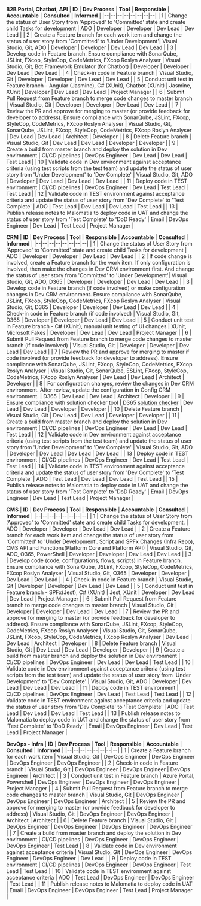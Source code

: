 
**B2B Portal, Chatbot, API**
| **ID** | **Dev Process** | **Tool** | **Responsible** | **Accountable** | **Consulted** | **Informed** |
|--|--|--|--|--|--|--|--|
| 1 | Change the status of User Story from 'Approved' to 'Committed' state and create child Tasks for development | ADO | Developer | Developer | Dev Lead | Dev Lead |
| 2 | Create a Feature branch for each work item and change the status of user story from 'Committed' to 'Under Development'| Visual Studio, Git, ADO | Developer | Developer | Dev Lead | Dev Lead |
| 3 | Develop code in Feature branch. Ensure compliance with SonarQube, JSLint, FXcop, StyleCop, CodeMetrics, FXcop Roslyn Analyser | Visual Studio, Git, Bot Framework Emulator (for Chatbot) | Developer | Developer | Dev Lead | Dev Lead |
| 4 | Check-in code in Feature branch | Visual Studio, Git | Developer | Developer | Dev Lead | Dev Lead |
| 5 | Conduct unit test in Feature branch - Angular (Jasmine), C# (XUnit), Chatbot (XUnit) | Jasmine, XUnit | Developer | Dev Lead | Dev Lead | Project Manager | 
| 6 | Submit Pull Request from Feature branch to merge code changes to master branch | Visual Studio, Git | Developer | Developer | Dev Lead | Dev Lead |
| 7 | Review the PR and approve for merging to master (or provide feedback for developer to address). Ensure compliance with SonarQube, JSLint, FXcop, StyleCop, CodeMetrics, FXcop Roslyn Analyser | Visual Studio, Git, SonarQube, JSLint, FXcop, StyleCop, CodeMetrics, FXcop Roslyn Analyser | Dev Lead | Dev Lead | Architect | Developer |
| 8 | Delete Feature branch | Visual Studio, Git | Dev Lead | Dev Lead | Developer | Developer | 
| 9 | Create a build from master branch and deploy the solution in Dev environment | CI/CD pipelines | DevOps Engineer | Dev Lead | Dev Lead | Test Lead | 
| 10 | Validate code in Dev environment against acceptance criteria (using test scripts from the test team) and update the status of user story from 'Under Development' to 'Dev Complete' | Visual Studio, Git, ADO | Developer | Dev Lead | Dev Lead | Dev Lead | 
| 11 | Deploy code in TEST environment | CI/CD pipelines | DevOps Engineer | Dev Lead | Test Lead | Test Lead | 
| 12 | Validate code in TEST environment against acceptance criteria and update the status of user story from 'Dev Complete' to 'Test Complete' | ADO | Test Lead | Dev Lead | Dev Lead | Test Lead | 
| 13 | Publish release notes to Malomatia to deploy code in UAT and change the status of user story from 'Test Complete' to 'DoD Ready' | Email | DevOps Engineer | Dev Lead | Test Lead | Project Manager | 

**CRM** 
| **ID** | **Dev Process** | **Tool** | **Responsible** | **Accountable** | **Consulted** | **Informed** |
|--|--|--|--|--|--|--|--|
| 1 | Change the status of User Story from 'Approved' to 'Committed' state and create child Tasks for development | ADO | Developer | Developer | Dev Lead | Dev Lead |
| 2 | If code change is involved, create a Feature branch for the work item. If only configuration is involved, then make the changes in Dev CRM environment first. And change the status of user story from 'Committed' to 'Under Development'| Visual Studio, Git, ADO, D365 | Developer | Developer | Dev Lead | Dev Lead |
| 3 | Develop code in Feature branch (if code involved) or make configuration changes in Dev CRM environment. Ensure compliance with SonarQube, JSLint, FXcop, StyleCop, CodeMetrics, FXcop Roslyn Analyser | Visual Studio, Git, D365 | Developer | Developer | Dev Lead | Dev Lead |
| 4 | Check-in code in Feature branch (if code involved) | Visual Studio, Git, D365 | Developer | Developer | Dev Lead | Dev Lead |
| 5 | Conduct unit test in Feature branch - C# (XUnit), manual unit testing of UI changes | XUnit, Microsoft Fakes | Developer | Dev Lead | Dev Lead | Project Manager | 
| 6 | Submit Pull Request from Feature branch to merge code changes to master branch (if code involved) | Visual Studio, Git | Developer | Developer | Dev Lead | Dev Lead |
| 7 | Review the PR and approve for merging to master if code involved (or provide feedback for developer to address). Ensure compliance with SonarQube, JSLint, FXcop, StyleCop, CodeMetrics, FXcop Roslyn Analyser | Visual Studio, Git, SonarQube, ESLint, FXcop, StyleCop, CodeMetrics, FXcop Roslyn Analyser | Dev Lead | Dev Lead | Architect | Developer |
| 8 | For configuration changes, review the changes in Dev CRM environment. After review, update the configuration in Config CRM environment. | D365 | Dev Lead | Dev Lead | Architect | Developer |
| 9 | Ensure compliance with solution checker tool | D365 [solution checker](https://docs.microsoft.com/en-us/powerapps/maker/data-platform/use-powerapps-checker) | Dev Lead | Dev Lead | Developer | Developer | 
| 10 | Delete Feature branch | Visual Studio, Git | Dev Lead | Dev Lead | Developer | Developer | 
| 11 | Create a build from master branch and deploy the solution in Dev environment | CI/CD pipelines | DevOps Engineer | Dev Lead | Dev Lead | Test Lead | 
| 12 | Validate code in Dev environment against acceptance criteria (using test scripts from the test team) and update the status of user story from 'Under Development' to 'Dev Complete' | Visual Studio, Git, ADO | Developer | Dev Lead | Dev Lead | Dev Lead | 
| 13 | Deploy code in TEST environment | CI/CD pipelines | DevOps Engineer | Dev Lead | Test Lead | Test Lead | 
| 14 | Validate code in TEST environment against acceptance criteria and update the status of user story from 'Dev Complete' to 'Test Complete' | ADO | Test Lead | Dev Lead | Dev Lead | Test Lead | 
| 15 | Publish release notes to Malomatia to deploy code in UAT and change the status of user story from 'Test Complete' to 'DoD Ready' | Email | DevOps Engineer | Dev Lead | Test Lead | Project Manager | 

**CMS** 
| **ID** | **Dev Process** | **Tool** | **Responsible** | **Accountable** | **Consulted** | **Informed** |
|--|--|--|--|--|--|--|--|
| 1 | Change the status of User Story from 'Approved' to 'Committed' state and create child Tasks for development.  | ADO | Developer | Developer | Dev Lead | Dev Lead |
| 2 | Create a Feature branch for each work item and change the status of user story from 'Committed' to 'Under Development'. Script and SPFx Changes (Infra Repo), CMS API and Functions(Platform Core and Platform API) | Visual Studio, Git, ADO, O365, PowerShell | Developer | Developer | Dev Lead | Dev Lead |
| 3 | Develop code (code, configurations, flows, scripts) in Feature branch. Ensure compliance with SonarQube, JSLint, FXcop, StyleCop, CodeMetrics, FXcop Roslyn Analyser | Visual Studio, Git, O365 | Developer | Developer | Dev Lead | Dev Lead |
| 4 | Check-in code in Feature branch | Visual Studio, Git | Developer | Developer | Dev Lead | Dev Lead |
| 5 | Conduct unit test in Feature branch - SPFx(Jest), C# (XUnit) | Jest, XUnit | Developer | Dev Lead | Dev Lead | Project Manager | 
| 6 | Submit Pull Request from Feature branch to merge code changes to master branch | Visual Studio, Git | Developer | Developer | Dev Lead | Dev Lead |
| 7 | Review the PR and approve for merging to master (or provide feedback for developer to address). Ensure compliance with SonarQube, JSLint, FXcop, StyleCop, CodeMetrics, FXcop Roslyn Analyser | Visual Studio, Git, SonarQube, JSLint, FXcop, StyleCop, CodeMetrics, FXcop Roslyn Analyser | Dev Lead | Dev Lead | Architect | Developer |
| 8 | Delete Feature branch | Visual Studio, Git | Dev Lead | Dev Lead | Developer | Developer | 
| 9 | Create a build from master branch and deploy the solution in Dev environment | CI/CD pipelines | DevOps Engineer | Dev Lead | Dev Lead | Test Lead | 
| 10 | Validate code in Dev environment against acceptance criteria (using test scripts from the test team) and update the status of user story from 'Under Development' to 'Dev Complete' | Visual Studio, Git, ADO | Developer | Dev Lead | Dev Lead | Dev Lead | 
| 11 | Deploy code in TEST environment | CI/CD pipelines | DevOps Engineer | Dev Lead | Test Lead | Test Lead | 
| 12 | Validate code in TEST environment against acceptance criteria and update the status of user story from 'Dev Complete' to 'Test Complete' | ADO | Test Lead | Dev Lead | Dev Lead | Test Lead | 
| 13 | Publish release notes to Malomatia to deploy code in UAT and change the status of user story from 'Test Complete' to 'DoD Ready' | Email | DevOps Engineer | Dev Lead | Test Lead | Project Manager | 

**DevOps - Infra**
| **ID** | **Dev Process** | **Tool** | **Responsible** | **Accountable** | **Consulted** | **Informed** |
|--|--|--|--|--|--|--|--|
| 1 | Create a Feature branch for each work item | Visual Studio, Git | DevOps Engineer | DevOps Engineer | DevOps Engineer | DevOps Engineer |
| 2 | Check-in code in Feature branch | Visual Studio, Git | DevOps Engineer | DevOps Engineer | DevOps Engineer | Architect |
| 3 | Conduct unit test in Feature branch | Azure Portal, Powershell | DevOps Engineer | DevOps Engineer | DevOps Engineer | Project Manager | 
| 4 | Submit Pull Request from Feature branch to merge code changes to master branch | Visual Studio, Git | DevOps Engineer | DevOps Engineer | DevOps Engineer | Architect |
| 5 | Review the PR and approve for merging to master (or provide feedback for developer to address) | Visual Studio, Git | DevOps Engineer | DevOps Engineer | Architect | Architect |
| 6 | Delete Feature branch | Visual Studio, Git | DevOps Engineer | DevOps Engineer | DevOps Engineer | DevOps Engineer | 
| 7 | Create a build from master branch and deploy the solution in Dev environment | CI/CD pipelines | DevOps Engineer | DevOps Engineer | DevOps Engineer | Test Lead | 
| 8 | Validate code in Dev environment against acceptance criteria | Visual Studio, Git | DevOps Engineer | DevOps Engineer | DevOps Engineer | Dev Lead | 
| 9 | Deploy code in TEST environment | CI/CD pipelines | DevOps Engineer | DevOps Engineer | Test Lead | Test Lead | 
| 10 | Validate code in TEST environment against acceptance criteria | ADO | Test Lead | DevOps Engineer | DevOps Engineer | Test Lead | 
| 11 | Publish release notes to Malomatia to deploy code in UAT | Email | DevOps Engineer | DevOps Engineer | Test Lead | Project Manager | 
